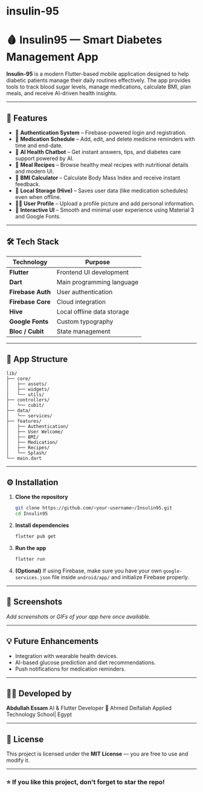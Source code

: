 # insulin-95

# 🩸 Insulin95 — Smart Diabetes Management App

**Insulin-95** is a modern Flutter-based mobile application designed to help diabetic patients manage their daily routines effectively.
The app provides tools to track blood sugar levels, manage medications, calculate BMI, plan meals, and receive AI-driven health insights.

---

## 🚀 Features

* 🔐 **Authentication System** – Firebase-powered login and registration.
* 💊 **Medication Schedule** – Add, edit, and delete medicine reminders with time and end-date.
* 🤖 **AI Health Chatbot** – Get instant answers, tips, and diabetes care support powered by AI.
* 🍎 **Meal Recipes** – Browse healthy meal recipes with nutritional details and modern UI.
* 🧠 **BMI Calculator** – Calculate Body Mass Index and receive instant feedback.
* 💾 **Local Storage (Hive)** – Saves user data (like medication schedules) even when offline.
* 🧑‍💻 **User Profile** – Upload a profile picture and add personal information.
* 💬 **Interactive UI** – Smooth and minimal user experience using Material 3 and Google Fonts.

---

## 🛠️ Tech Stack

| Technology        | Purpose                    |
| ----------------- | -------------------------- |
| **Flutter**       | Frontend UI development    |
| **Dart**          | Main programming language  |
| **Firebase Auth** | User authentication        |
| **Firebase Core** | Cloud integration          |
| **Hive**          | Local offline data storage |
| **Google Fonts**  | Custom typography          |
| **Bloc / Cubit**  | State management           |

---

## 📱 App Structure

```
lib/
├── core/
│   ├── assets/
│   ├── widgets/
│   └── utils/
├── controllers/
│   └── cubit/
├── data/
│   └── services/
├── features/
│   ├── Authentication/
│   ├── User Welcome/
│   ├── BMI/
│   ├── Medication/
│   ├── Recipes/
│   └── Splash/
└── main.dart
```

---

## ⚙️ Installation

1. **Clone the repository**

   ```bash
   git clone https://github.com/<your-username>/Insulin95.git
   cd Insulin95
   ```

2. **Install dependencies**

   ```bash
   flutter pub get
   ```

3. **Run the app**

   ```bash
   flutter run
   ```

4. **(Optional)** If using Firebase, make sure you have your own `google-services.json` file inside
   `android/app/` and initialize Firebase properly.

---

## 📸 Screenshots

*Add screenshots or GIFs of your app here once available.*

---

## 💡 Future Enhancements

* Integration with wearable health devices.
* AI-based glucose prediction and diet recommendations.
* Push notifications for medication reminders.

---

## 👨‍💻 Developed by

**Abdullah Essam**
AI & Flutter Developer
📍 Ahmed Deifallah Applied Technology School| Egypt

---

## 🧾 License

This project is licensed under the **MIT License** — you are free to use and modify it.

---

### ⭐ If you like this project, don't forget to star the repo!
